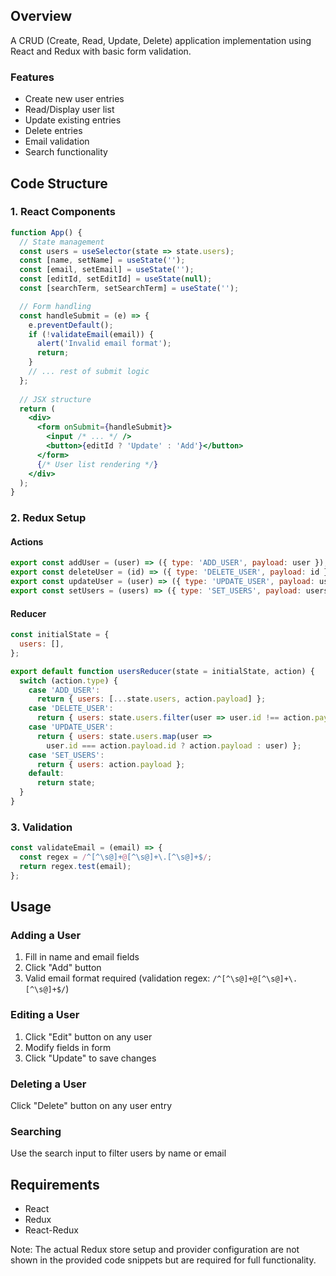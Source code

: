 ## Overview
A CRUD (Create, Read, Update, Delete) application implementation using React and Redux with basic form validation.

### Features
- Create new user entries
- Read/Display user list  
- Update existing entries
- Delete entries
- Email validation
- Search functionality

## Code Structure

### 1. React Components
```jsx
function App() {
  // State management
  const users = useSelector(state => state.users);
  const [name, setName] = useState('');
  const [email, setEmail] = useState('');
  const [editId, setEditId] = useState(null);
  const [searchTerm, setSearchTerm] = useState('');

  // Form handling
  const handleSubmit = (e) => {
    e.preventDefault();
    if (!validateEmail(email)) {
      alert('Invalid email format');
      return;
    }
    // ... rest of submit logic
  };
  
  // JSX structure
  return (
    <div>
      <form onSubmit={handleSubmit}>
        <input /* ... */ />
        <button>{editId ? 'Update' : 'Add'}</button>
      </form>
      {/* User list rendering */}
    </div>
  );
}
```

### 2. Redux Setup
#### Actions
```javascript
export const addUser = (user) => ({ type: 'ADD_USER', payload: user });
export const deleteUser = (id) => ({ type: 'DELETE_USER', payload: id });
export const updateUser = (user) => ({ type: 'UPDATE_USER', payload: user });
export const setUsers = (users) => ({ type: 'SET_USERS', payload: users });
```

#### Reducer
```javascript
const initialState = {
  users: [],
};

export default function usersReducer(state = initialState, action) {
  switch (action.type) {
    case 'ADD_USER':
      return { users: [...state.users, action.payload] };
    case 'DELETE_USER':
      return { users: state.users.filter(user => user.id !== action.payload) };
    case 'UPDATE_USER':
      return { users: state.users.map(user => 
        user.id === action.payload.id ? action.payload : user) };
    case 'SET_USERS':
      return { users: action.payload };
    default:
      return state;
  }
}
```

### 3. Validation
```javascript
const validateEmail = (email) => {
  const regex = /^[^\s@]+@[^\s@]+\.[^\s@]+$/;
  return regex.test(email);
};
```

## Usage

### Adding a User
1. Fill in name and email fields
2. Click "Add" button
3. Valid email format required (validation regex: `/^[^\s@]+@[^\s@]+\.[^\s@]+$/`)

### Editing a User
1. Click "Edit" button on any user
2. Modify fields in form
3. Click "Update" to save changes

### Deleting a User
Click "Delete" button on any user entry

### Searching
Use the search input to filter users by name or email

## Requirements
- React
- Redux
- React-Redux

Note: The actual Redux store setup and provider configuration are not shown in the provided code snippets but are required for full functionality.
